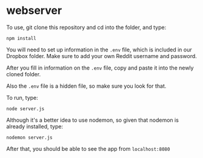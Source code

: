 # webserver

To use, git clone this repository and cd into the folder, and type:
```
npm install
```
You will need to set up information in the `.env` file, which is included in our Dropbox folder. Make sure to add your own Reddit username and password.

After you fill in information on the `.env` file, copy and paste it into the newly cloned folder.

Also the `.env` file is a hidden file, so make sure you look for that.

To run, type:
```
node server.js
```
Although it's a better idea to use nodemon, so given that nodemon is already installed, type:

```
nodemon server.js
```
After that, you should be able to see the app from `localhost:8080`